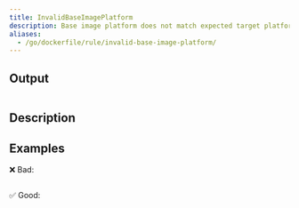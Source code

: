 ```yaml
---
title: InvalidBaseImagePlatform
description: Base image platform does not match expected target platform
aliases:
  - /go/dockerfile/rule/invalid-base-image-platform/
---
```


## Output

```text
```

## Description

## Examples

❌ Bad:

```dockerfile
```

✅ Good:

```dockerfile
```


